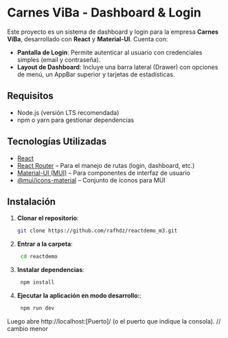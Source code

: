 # Carnes ViBa - Dashboard & Login

Este proyecto es un sistema de dashboard y login para la empresa **Carnes ViBa**, desarrollado con **React** y **Material-UI**. Cuenta con:

- **Pantalla de Login**: Permite autenticar al usuario con credenciales simples (email y contraseña).  
- **Layout de Dashboard**: Incluye una barra lateral (Drawer) con opciones de menú, un AppBar superior y tarjetas de estadísticas.  

## Requisitos

- Node.js (versión LTS recomendada)  
- npm o yarn para gestionar dependencias  

## Tecnologías Utilizadas

- [React](https://reactjs.org/)  
- [React Router](https://reactrouter.com/) – Para el manejo de rutas (login, dashboard, etc.)  
- [Material-UI (MUI)](https://mui.com/) – Para componentes de interfaz de usuario  
- [@mui/icons-material](https://mui.com/material-ui/material-icons/) – Conjunto de íconos para MUI  

## Instalación

1. **Clonar el repositorio**:
   ```bash
   git clone https://github.com/rafhdz/reactdemo_m3.git
   
2. **Entrar a la carpeta**:
   ```bash
    cd reactdemo
3. **Instalar dependencias**:
   ```bash
    npm install

3. **Ejecutar la aplicación en modo desarrollo:**:

   ```bash
    npm run dev

Luego abre http://localhost:[Puerto]/ (o el puerto que indique la consola).
// cambio menor

